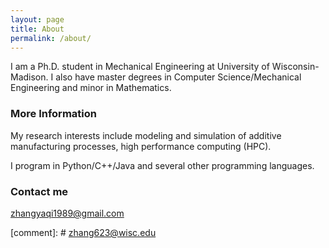 ```yaml
---
layout: page
title: About
permalink: /about/
---
```


I am a Ph.D. student in Mechanical Engineering at University of
Wisconsin-Madison. I also have master degrees in Computer Science/Mechanical Engineering and minor in Mathematics.

### More Information

My research interests include modeling and simulation of additive manufacturing
processes, high performance computing (HPC).

I program in Python/C++/Java and several other programming languages.


### Contact me

[zhangyaqi1989@gmail.com](mailto:zhangyaqi1989@gmail.com)

[comment]: # [zhang623@wisc.edu](mailto:zhang623@wisc.edu)
